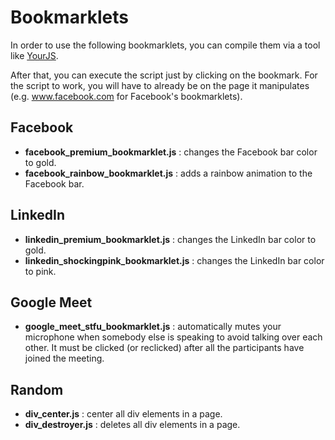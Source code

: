 # Bookmarklets

In order to use the following bookmarklets, you can compile them via a tool like [YourJS](https://www.yourjs.com/bookmarklet/).

After that, you can execute the script just by clicking on the bookmark. For the script to work, you will have to already be on the page it manipulates (e.g. www.facebook.com for Facebook's bookmarklets).

## Facebook

- **facebook_premium_bookmarklet.js** : changes the Facebook bar color to gold.
- **facebook_rainbow_bookmarklet.js** : adds a rainbow animation to the Facebook bar.

## LinkedIn

- **linkedin_premium_bookmarklet.js** : changes the LinkedIn bar color to gold.
- **linkedin_shockingpink_bookmarklet.js** : changes the LinkedIn bar color to pink.

## Google Meet

- **google_meet_stfu_bookmarklet.js** : automatically mutes your microphone when somebody else is speaking to avoid talking over each other. It must be clicked (or reclicked) after all the participants have joined the meeting.

## Random

- **div_center.js** : center all div elements in a page.
- **div_destroyer.js** : deletes all div elements in a page.
